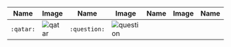 | Name | Image | Name | Image | Name | Image | Name | Image |
| --- | --- | --- | --- | --- | --- | --- | --- |
| `:qatar:` | ![qatar](https://github.githubassets.com/images/icons/emoji/unicode/1f1f6-1f1e6.png?v8) | `:question:` | ![question](https://github.githubassets.com/images/icons/emoji/unicode/2753.png?v8) |  |  |  |  |
